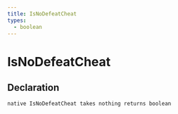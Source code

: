 ```yaml
---
title: IsNoDefeatCheat
types:
  - boolean
---
```


# IsNoDefeatCheat

## Declaration

```jass
native IsNoDefeatCheat takes nothing returns boolean
```
